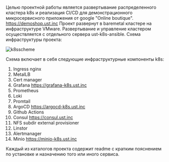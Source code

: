 Целью проектной работы является развертывание распределенного кластера k8s и реализация CI/CD для демонстрационного микросервисного приложения от google "Online boutique". https://demoshop.ust.inc Проект развернут в baremetal кластере на инфраструктуре VMware. Развертывание и управление кластером осуществляется с отдельного сервера ust-k8s-ansible.
 Схема инфраструктуры проекта:

![k8sscheme](https://github.com/user-attachments/assets/4e9ed9ee-75e1-47d8-b852-7c604013c5f8)


 Схема включает в себя следующие инфраструктурные компоненты k8s:
 
 1. Ingress nginx
 2. MetalLB
 3. Cert manager
 4. Grafana https://grafana-k8s.ust.inc
 5. Prometheus
 6. Loki
 7. Promtail
 8. ArgoCD https://argocd-k8s.ust.inc
 9. Github Actions
 10. Consul https://consul.ust.inc
 11. NFS subdir external provisioner
 12. Linstor
 13. Alertmanager
 14. Minio https://minio-k8s.ust.inc

 Каждый из каталогов проекта содержит readme с кратким пояснением по установке и назначению того или иного сервиса.
